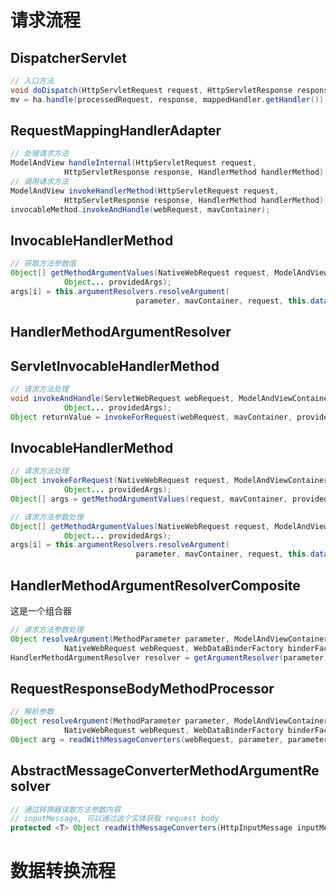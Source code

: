 # 请求流程

## DispatcherServlet

```java
// 入口方法
void doDispatch(HttpServletRequest request, HttpServletResponse response);
mv = ha.handle(processedRequest, response, mappedHandler.getHandler()); // 处理请求


```

## RequestMappingHandlerAdapter

```java
// 处理请求方法
ModelAndView handleInternal(HttpServletRequest request,
			HttpServletResponse response, HandlerMethod handlerMethod);
// 调用请求方法
ModelAndView invokeHandlerMethod(HttpServletRequest request,
			HttpServletResponse response, HandlerMethod handlerMethod);
invocableMethod.invokeAndHandle(webRequest, mavContainer);

```

## InvocableHandlerMethod

```java
// 获取方法参数值
Object[] getMethodArgumentValues(NativeWebRequest request, ModelAndViewContainer mavContainer,
			Object... providedArgs);
args[i] = this.argumentResolvers.resolveArgument(
							parameter, mavContainer, request, this.dataBinderFactory);
```



## HandlerMethodArgumentResolver

## ServletInvocableHandlerMethod

```java
// 请求方法处理
void invokeAndHandle(ServletWebRequest webRequest, ModelAndViewContainer mavContainer,
			Object... providedArgs);
Object returnValue = invokeForRequest(webRequest, mavContainer, providedArgs);
```

## InvocableHandlerMethod

```java
// 请求方法处理
Object invokeForRequest(NativeWebRequest request, ModelAndViewContainer mavContainer,
			Object... providedArgs);
Object[] args = getMethodArgumentValues(request, mavContainer, providedArgs);

// 请求方法参数处理
Object[] getMethodArgumentValues(NativeWebRequest request, ModelAndViewContainer mavContainer,
			Object... providedArgs);
args[i] = this.argumentResolvers.resolveArgument(
							parameter, mavContainer, request, this.dataBinderFactory); // argumentResolvers: HandlerMethodArgumentResolverComposite
```

## HandlerMethodArgumentResolverComposite

这是一个组合器

```java
// 请求方法参数处理
Object resolveArgument(MethodParameter parameter, ModelAndViewContainer mavContainer,
			NativeWebRequest webRequest, WebDataBinderFactory binderFactory);
HandlerMethodArgumentResolver resolver = getArgumentResolver(parameter);

```

## RequestResponseBodyMethodProcessor

```java
// 解析参数
Object resolveArgument(MethodParameter parameter, ModelAndViewContainer mavContainer,
			NativeWebRequest webRequest, WebDataBinderFactory binderFactory);
Object arg = readWithMessageConverters(webRequest, parameter, parameter.getNestedGenericParameterType()); // 通过转换器获取方法参数
```

## AbstractMessageConverterMethodArgumentResolver

```java
// 通过转换器读取方法参数内容
// inputMessage, 可以通过这个实体获取 request body
protected <T> Object readWithMessageConverters(HttpInputMessage inputMessage, MethodParameter parameter, Type targetType);
```



# 数据转换流程



